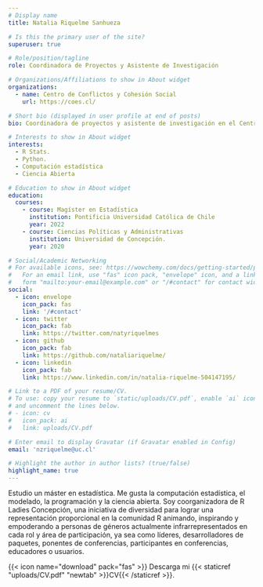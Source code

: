 ```yaml
---
# Display name
title: Natalia Riquelme Sanhueza

# Is this the primary user of the site?
superuser: true

# Role/position/tagline
role: Coordinadora de Proyectos y Asistente de Investigación

# Organizations/Affiliations to show in About widget
organizations:
  - name: Centro de Conflictos y Cohesión Social
    url: https://coes.cl/

# Short bio (displayed in user profile at end of posts)
bio: Coordinadora de proyectos y asistente de investigación en el Centro de Estudios de Conflicto y Cohesión Social. 

# Interests to show in About widget
interests:
  - R Stats.
  - Python.
  - Computación estadística
  - Ciencia Abierta

# Education to show in About widget
education:
  courses:
    - course: Magíster en Estadística
      institution: Pontificia Universidad Católica de Chile
      year: 2022
    - course: Ciencias Políticas y Administrativas
      institution: Universidad de Concepción.
      year: 2020

# Social/Academic Networking
# For available icons, see: https://wowchemy.com/docs/getting-started/page-builder/#icons
#   For an email link, use "fas" icon pack, "envelope" icon, and a link in the
#   form "mailto:your-email@example.com" or "/#contact" for contact widget.
social:
  - icon: envelope
    icon_pack: fas
    link: '/#contact'
  - icon: twitter
    icon_pack: fab
    link: https://twitter.com/natyriquelmes
  - icon: github
    icon_pack: fab
    link: https://github.com/nataliariquelme/
  - icon: linkedin
    icon_pack: fab
    link: https://www.linkedin.com/in/natalia-riquelme-504147195/

# Link to a PDF of your resume/CV.
# To use: copy your resume to `static/uploads/CV.pdf`, enable `ai` icons in `params.toml`,
# and uncomment the lines below.
# - icon: cv
#   icon_pack: ai
#   link: uploads/CV.pdf

# Enter email to display Gravatar (if Gravatar enabled in Config)
email: 'nzriquelme@uc.cl'

# Highlight the author in author lists? (true/false)
highlight_name: true
---
```


Estudio un máster en estadística. Me gusta la computación estadística, el modelado, la programación y la ciencia abierta. Soy coorganizadora de R Ladies Concepción, una iniciativa de diversidad para lograr una representación proporcional en la comunidad R animando, inspirando y empoderando a personas de géneros actualmente infrarrepresentados en cada rol y área de participación, ya sea como líderes, desarrolladores de paquetes, ponentes de conferencias, participantes en conferencias, educadores o usuarios.


{{< icon name="download" pack="fas" >}} Descarga mi {{< staticref "uploads/CV.pdf" "newtab" >}}CV{{< /staticref >}}.
